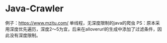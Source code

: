 # Java-Crawler

例子：https://www.mzitu.com/
单线程，无深度限制的java的爬虫
PS：原本采用深度优先遍历，深度2〜5为宜，后来在alloverurl的生成中添加了过滤条件，因此没有深度限制。

